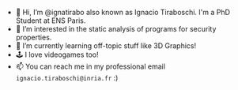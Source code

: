 - 👋 Hi, I’m @ignatirabo also known as Ignacio Tiraboschi. I'm a PhD Student at ENS Paris.
- 👀 I’m interested in the static analysis of programs for security properties.
- 🌱 I’m currently learning off-topic stuff like 3D Graphics!
- 🕹️ I love videogames too!
- 📫 You can reach me in my professional email `ignacio.tiraboschi@inria.fr` :)
